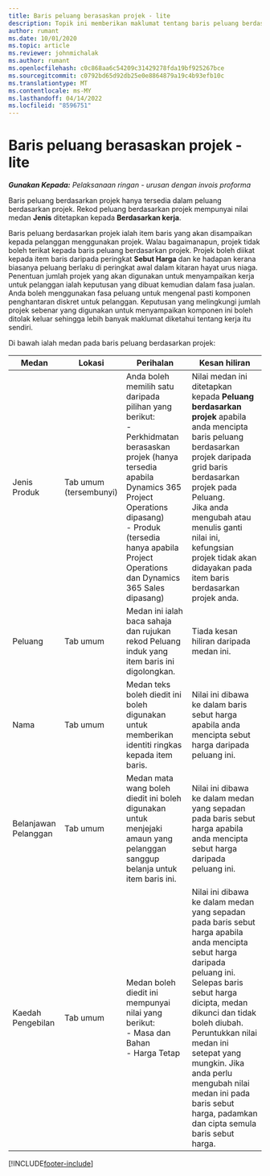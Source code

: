 ```yaml
---
title: Baris peluang berasaskan projek - lite
description: Topik ini memberikan maklumat tentang baris peluang berdasarkan projek. (Pro)
author: rumant
ms.date: 10/01/2020
ms.topic: article
ms.reviewer: johnmichalak
ms.author: rumant
ms.openlocfilehash: c0c868aa6c54209c31429278fda19bf925267bce
ms.sourcegitcommit: c0792bd65d92db25e0e8864879a19c4b93efb10c
ms.translationtype: MT
ms.contentlocale: ms-MY
ms.lasthandoff: 04/14/2022
ms.locfileid: "8596751"
---
```

# <a name="project-based-opportunity-lines---lite"></a>Baris peluang berasaskan projek - lite

_**Gunakan Kepada:** Pelaksanaan ringan - urusan dengan invois proforma_

Baris peluang berdasarkan projek hanya tersedia dalam peluang berdasarkan projek. Rekod peluang berdasarkan projek mempunyai nilai medan **Jenis** ditetapkan kepada **Berdasarkan kerja**.

Baris peluang berdasarkan projek ialah item baris yang akan disampaikan kepada pelanggan menggunakan projek. Walau bagaimanapun, projek tidak boleh terikat kepada baris peluang berdasarkan projek. Projek boleh diikat kepada item baris daripada peringkat **Sebut Harga** dan ke hadapan kerana biasanya peluang berlaku di peringkat awal dalam kitaran hayat urus niaga. Penentuan jumlah projek yang akan digunakan untuk menyampaikan kerja untuk pelanggan ialah keputusan yang dibuat kemudian dalam fasa jualan. Anda boleh menggunakan fasa peluang untuk mengenal pasti komponen penghantaran diskret untuk pelanggan. Keputusan yang melingkungi jumlah projek sebenar yang digunakan untuk menyampaikan komponen ini boleh ditolak keluar sehingga lebih banyak maklumat diketahui tentang kerja itu sendiri.

Di bawah ialah medan pada baris peluang berdasarkan projek:

| **Medan** | **Lokasi** | **Perihalan** | **Kesan hiliran** |
| --- | --- | --- | --- |
| Jenis Produk | Tab umum (tersembunyi) | Anda boleh memilih satu daripada pilihan yang berikut:</br>- Perkhidmatan berasaskan projek (hanya tersedia apabila Dynamics 365 Project Operations dipasang)</br>- Produk (tersedia hanya apabila Project Operations dan Dynamics 365 Sales dipasang) | Nilai medan ini ditetapkan kepada **Peluang berdasarkan projek** apabila anda mencipta baris peluang berdasarkan projek daripada grid baris berdasarkan projek pada Peluang. <br> Jika anda mengubah atau menulis ganti nilai ini, kefungsian projek tidak akan didayakan pada item baris berdasarkan projek anda. |
| Peluang | Tab umum | Medan ini ialah baca sahaja dan rujukan rekod Peluang induk yang item baris ini digolongkan. | Tiada kesan hiliran daripada medan ini. |
| Nama | Tab umum | Medan teks boleh diedit ini boleh digunakan untuk memberikan identiti ringkas kepada item baris. | Nilai ini dibawa ke dalam baris sebut harga apabila anda mencipta sebut harga daripada peluang ini. |
| Belanjawan Pelanggan | Tab umum | Medan mata wang boleh diedit ini boleh digunakan untuk menjejaki amaun yang pelanggan sanggup belanja untuk item baris ini. | Nilai ini dibawa ke dalam medan yang sepadan pada baris sebut harga apabila anda mencipta sebut harga daripada peluang ini. |
| Kaedah Pengebilan | Tab umum | Medan boleh diedit ini mempunyai nilai yang berikut:</br>- Masa dan Bahan</br>- Harga Tetap | Nilai ini dibawa ke dalam medan yang sepadan pada baris sebut harga apabila anda mencipta sebut harga daripada peluang ini. Selepas baris sebut harga dicipta, medan dikunci dan tidak boleh diubah. Peruntukkan nilai medan ini setepat yang mungkin. Jika anda perlu mengubah nilai medan ini pada baris sebut harga, padamkan dan cipta semula baris sebut harga. |


[!INCLUDE[footer-include](../../includes/footer-banner.md)]